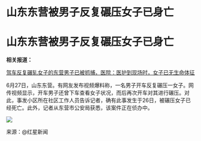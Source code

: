 # 山东东营被男子反复碾压女子已身亡

# 山东东营被男子反复碾压女子已身亡

**相关报道：**

[驾车反复碾轧女子的东营男子已被抓捕，医院：医护到现场时，女子已无生命体征](https://new.qq.com/rain/a/20230627A0A4MB00)

6月27日，山东东营。有网友发布视频爆料称，一名男子开车反复碾压一女子。网传视频显示，开车男子还曾下车查看女子状况，而后再次开车对其进行碾压。对此，事发小区所在社区工作人员告诉记者，确有此事发生于26日，被碾压女子已经死亡。此外，记者从东营市公安局获悉，该案件正在侦办中。

![](https://inews.gtimg.com/om_bt/O29FraAs0cCMOYiSk7ZHOz7rfa05pIJCf5SZlXe818Hk4AA/1000)

来源：@红星新闻

